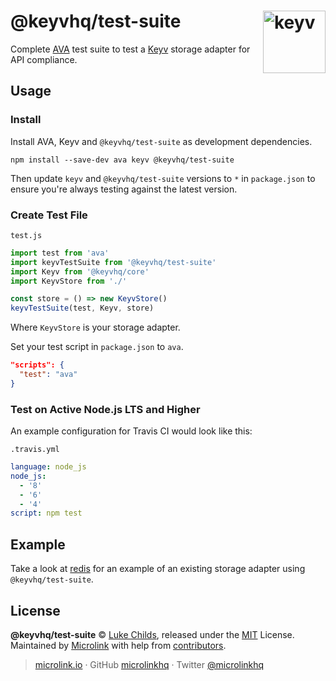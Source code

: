 # @keyvhq/test-suite [<img width="100" align="right" src="https://keyvhq.js.org/media/logo-sunset.svg" alt="keyv">](https://github.com/microlinkhq/keyv)

Complete [AVA](https://github.com/avajs/ava) test suite to test a [Keyv](https://github.com/microlinkhq/keyv) storage adapter for API compliance.

## Usage

### Install

Install AVA, Keyv and `@keyvhq/test-suite` as development dependencies.

```shell
npm install --save-dev ava keyv @keyvhq/test-suite
```

Then update `keyv` and `@keyvhq/test-suite` versions to `*` in `package.json` to ensure you're always testing against the latest version.

### Create Test File

`test.js`

```js
import test from 'ava'
import keyvTestSuite from '@keyvhq/test-suite'
import Keyv from '@keyvhq/core'
import KeyvStore from './'

const store = () => new KeyvStore()
keyvTestSuite(test, Keyv, store)
```

Where `KeyvStore` is your storage adapter.

Set your test script in `package.json` to `ava`.
```json
"scripts": {
  "test": "ava"
}
```

### Test on Active Node.js LTS and Higher

An example configuration for Travis CI would look like this:

`.travis.yml`

```yaml
language: node_js
node_js:
  - '8'
  - '6'
  - '4'
script: npm test
```

## Example

Take a look at [redis](https://github.com/microlinkhq/redis) for an example of an existing storage adapter using `@keyvhq/test-suite`.

## License

**@keyvhq/test-suite** © [Luke Childs](https://lukechilds.co), released under the [MIT](https://github.com/microlinkhq/keyvhq/blob/master/LICENSE.md) License.<br/>
Maintained by [Microlink](https://microlink.io) with help from [contributors](https://github.com/microlinkhq/keyvhq/contributors).

> [microlink.io](https://microlink.io) · GitHub [microlinkhq](https://github.com/microlinkhq) · Twitter [@microlinkhq](https://twitter.com/microlinkhq)
